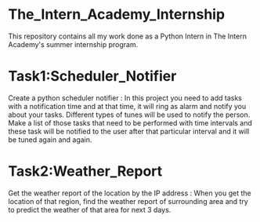 # The_Intern_Academy_Internship
This repository contains all my work done as a Python Intern in The Intern Academy's summer internship program.

# Task1:Scheduler_Notifier
Create a python scheduler notifier :
In this project you need to add tasks with a notification time and at that time, it will ring as alarm and notify you about your tasks. Different types of tunes will be used to notify the person. Make a list of those tasks that need to be performed with time intervals and these task will be notified to the user after that particular interval and it will be tuned again and again.


# Task2:Weather_Report
Get the weather report of the location by the IP address :
When you get the location of that region, find the weather report of surrounding area and try to predict the weather of that area for next 3 days.
